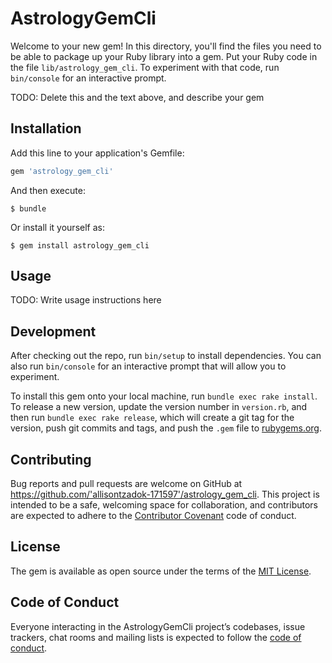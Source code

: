 # AstrologyGemCli

Welcome to your new gem! In this directory, you'll find the files you need to be able to package up your Ruby library into a gem. Put your Ruby code in the file `lib/astrology_gem_cli`. To experiment with that code, run `bin/console` for an interactive prompt.

TODO: Delete this and the text above, and describe your gem

## Installation

Add this line to your application's Gemfile:

```ruby
gem 'astrology_gem_cli'
```

And then execute:

    $ bundle

Or install it yourself as:

    $ gem install astrology_gem_cli

## Usage

TODO: Write usage instructions here

## Development

After checking out the repo, run `bin/setup` to install dependencies. You can also run `bin/console` for an interactive prompt that will allow you to experiment.

To install this gem onto your local machine, run `bundle exec rake install`. To release a new version, update the version number in `version.rb`, and then run `bundle exec rake release`, which will create a git tag for the version, push git commits and tags, and push the `.gem` file to [rubygems.org](https://rubygems.org).

## Contributing

Bug reports and pull requests are welcome on GitHub at https://github.com/'allisontzadok-171597'/astrology_gem_cli. This project is intended to be a safe, welcoming space for collaboration, and contributors are expected to adhere to the [Contributor Covenant](http://contributor-covenant.org) code of conduct.

## License

The gem is available as open source under the terms of the [MIT License](https://opensource.org/licenses/MIT).

## Code of Conduct

Everyone interacting in the AstrologyGemCli project’s codebases, issue trackers, chat rooms and mailing lists is expected to follow the [code of conduct](https://github.com/'allisontzadok-171597'/astrology_gem_cli/blob/master/CODE_OF_CONDUCT.md).
